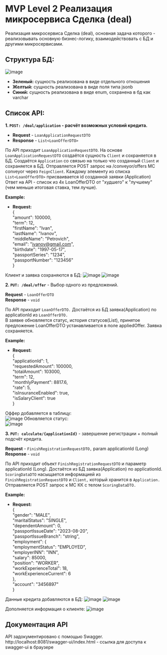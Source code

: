# MVP Level 2 Реализация микросервиса Сделка (deal)

Реализация микросервиса Сделка (deal), основная задача которого - реализовывать основную бизнес-логику, взаимодействовать с БД и другими микросервисами.

## Структура БД: <br>
![image](https://github.com/AlekseyObukhov/conveyor/assets/133809437/90ec7837-15f5-4b45-b458-df6e2e7df8a8)

* **Зеленый:** сущность реализована в виде отдельного отношения <br>
* **Желтый:** сущность реализована в виде поля типа jsonb <br>
* **Синий:** сущность реализована в виде enum, сохранена в бд как varchar <br>

## Список API:
**1. `POST: /deal/application` - расчёт возможных условий кредита.** <br>
* **Request** - `LoanApplicationRequestDTO` <br>
* **Response** - `List<LoanOfferDTO>` <br>

По API приходит `LoanApplicationRequestDTO`. На основе `LoanApplicationRequestDTO` создаётся сущность `Client` и сохраняется в БД. Создаётся `Application` со связью на только что созданный `Client` и сохраняется в БД. Отправляется POST запрос на /conveyor/offers МС conveyor через `FeignClient`. Каждому элементу из списка `List<LoanOfferDTO>` присваивается id созданной заявки (Application) 
Ответ на API - список из 4х LoanOfferDTO от "худшего" к "лучшему" (чем меньше итоговая ставка, тем лучше). <br>

**Example:** <br>
* **Request:** <br>
{ <br>
  "amount": 100000, <br>
  "term": 12, <br>
  "firstName": "Ivan", <br>
  "lastName": "Ivanov", <br>
  "middleName": "Petrovich", <br>
  "email": "ivanov@gmail.com", <br>
  "birthdate": "1997-05-17", <br>
  "passportSeries": "1234", <br>
  "passportNumber": "123456" <br>
} <br>

Клиент и заявка сохраняются в БД:
![image](https://github.com/AlekseyObukhov/conveyor/assets/133809437/0622153f-2381-42fd-8dd0-8fe59a90ffe3)
![image](https://github.com/AlekseyObukhov/conveyor/assets/133809437/9b22a3ad-d341-427a-9222-98e87b450a17)

**2. `PUT: /deal/offer`** - Выбор одного из предложений. 

**Request** - `LoanOfferDTO` <br>
**Response** - `void` <br>

По API приходит `LoanOfferDTO.` Достаётся из БД заявка(Application) по applicationId из `LoanOfferDTO.` <br>
В заявке обновляется статус, история статусов(List<ApplicationStatusHistoryDTO>), принятое предложение LoanOfferDTO устанавливается в поле appliedOffer. Заявка сохраняется. <br>

**Example:** <br>
* **Request:** <br>
{ <br>
"applicationId": 1, <br>
"requestedAmount": 100000, <br>
"totalAmount": 103000, <br>
"term": 12, <br>
"monthlyPayment": 8817.6, <br>
"rate": 5, <br>
"isInsuranceEnabled": true, <br>
"isSalaryClient": true <br>
} <br>

Оффер добавляется в таблицу: <br>
![image](https://github.com/AlekseyObukhov/conveyor/assets/133809437/2bb2228f-6666-488e-8fd3-d3a3fa3e4cec)
Обновляется статус: <br>
![image](https://github.com/AlekseyObukhov/conveyor/assets/133809437/fa19a680-3a43-45bf-acd6-474bad1e58bc)

**3. `PUT: calculate/{applicationId}`** - завершение регистрации + полный подсчёт кредита. <br>

**Request** - `FinishRegistrationRequestDTO,` param applicationId (Long) <br>
**Response** - `void` <br>

По API приходит объект `FinishRegistrationRequestDTO` и параметр applicationId (Long). Достаётся из БД заявка(Application) по applicationId. `ScoringDataDTO` насыщается информацией из `FinishRegistrationRequestDTO` и `Client,` который хранится в `Application.` Отправляется POST запрос к МС КК с телом `ScoringDataDTO.` 

**Example:** <br>
* **Request:** <br>
{ <br>
"gender": "MALE", <br>
"maritalStatus": "SINGLE", <br>
"dependentAmount": 0, <br>
"passportIssueDate": "2023-08-20", <br>
"passportIssueBranch": "string", <br>
"employment": { <br>
"employmentStatus": "EMPLOYED", <br>
"employerINN": "INN", <br>
"salary": 85000, <br>
"position": "WORKER", <br>
"workExperienceTotal": 18, <br>
"workExperienceCurrent": 6 <br>
}, <br>
"account": "3456897" <br>
} <br>

Данные кредита добавляются в БД:
![image](https://github.com/AlekseyObukhov/conveyor/assets/133809437/cfa3f24c-9a75-4d74-99ea-d7505a102bbf)
![image](https://github.com/AlekseyObukhov/conveyor/assets/133809437/9ac84312-b73d-4da2-81f5-b7b2a2047b11)

Дополняется информация о клиенте:
![image](https://github.com/AlekseyObukhov/conveyor/assets/133809437/54c60509-4fd4-4e23-ad59-14aeb07f4d88)


## Документация API
API задокументировано с помощью Swagger. <br>
http://localhost:8081/swagger-ui/index.html - ссылка для доступа к swagger-ui в браузере

